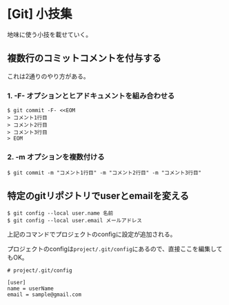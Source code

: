 # [Git] 小技集

地味に使う小技を載せていく。

## 複数行のコミットコメントを付与する

これは2通りのやり方がある。

### 1. -F- オプションとヒアドキュメントを組み合わせる

```
$ git commit -F- <<EOM
> コメント1行目
> コメント2行目
> コメント3行目
> EOM
```

### 2. -m オプションを複数付ける

```
$ git commit -m "コメント1行目" -m "コメント2行目" -m "コメント3行目"
```

## 特定のgitリポジトリでuserとemailを変える

```
$ git config --local user.name 名前
$ git config --local user.email メールアドレス
```

上記のコマンドでプロジェクトのconfigに設定が追加される。

プロジェクトのconfigは`project/.git/config`にあるので、直接ここを編集してもOK。

```
# project/.git/config

[user]
name = userName
email = sample@gmail.com
```
